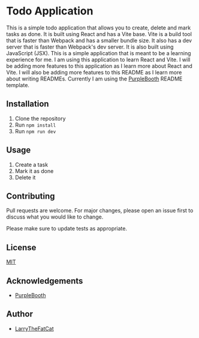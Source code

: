 # Todo Application

This is a simple todo application that allows you to create, delete and mark tasks as done. It is built using React and has a Vite base. Vite is a build tool that is faster than Webpack and has a smaller bundle size. It also has a dev server that is faster than Webpack's dev server. It is also built using JavaScript (JSX). This is a simple application that is meant to be a learning experience for me. I am using this application to learn React and Vite. I will be adding more features to this application as I learn more about React and Vite. I will also be adding more features to this README as I learn more about writing READMEs. Currently I am using the [PurpleBooth](https://gist.github.com/PurpleBooth/109311bb0361f32d87a2) README template. 
## Installation

1. Clone the repository
2. Run `npm install`
3. Run `npm run dev`

## Usage

1. Create a task
2. Mark it as done
3. Delete it

## Contributing

Pull requests are welcome. For major changes, please open an issue first to discuss what you would like to change.

Please make sure to update tests as appropriate.

## License

[MIT](https://choosealicense.com/licenses/apache-2.0/)

## Acknowledgements

- [PurpleBooth](https://gist.github.com/PurpleBooth/109311bb0361f32d87a2)

## Author

- [LarryTheFatCat](https://www.github.com/LarryTheFatCat)
